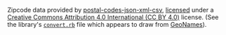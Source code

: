 Zipcode data provided by [postal-codes-json-xml-csv](https://github.com/zauberware/postal-codes-json-xml-csv), [licensed](https://github.com/zauberware/postal-codes-json-xml-csv/blob/master/LICENSE) under a [Creative Commons Attribution 4.0 International (CC BY 4.0)](https://creativecommons.org/licenses/by/4.0/) license. (See the library's [`convert.rb`](https://github.com/zauberware/postal-codes-json-xml-csv/blob/345f331ec2305680dce69adb9dc5bb3371e0b34d/convert.rb#L8) file which appears to draw from [GeoNames](http://www.geonames.org/)).
